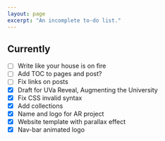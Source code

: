 ```yaml
---
layout: page
excerpt: "An incomplete to-do list."
---
```



## Currently
- [ ] Write like your house is on fire
- [ ] Add TOC to pages and post?
- [ ] Fix links on posts
- [X] Draft for UVa Reveal, Augmenting the University
- [X] Fix CSS invalid syntax
- [X] Add collections
- [X] Name and logo for AR project
- [X] Website template with parallax effect
- [X] Nav-bar animated logo

